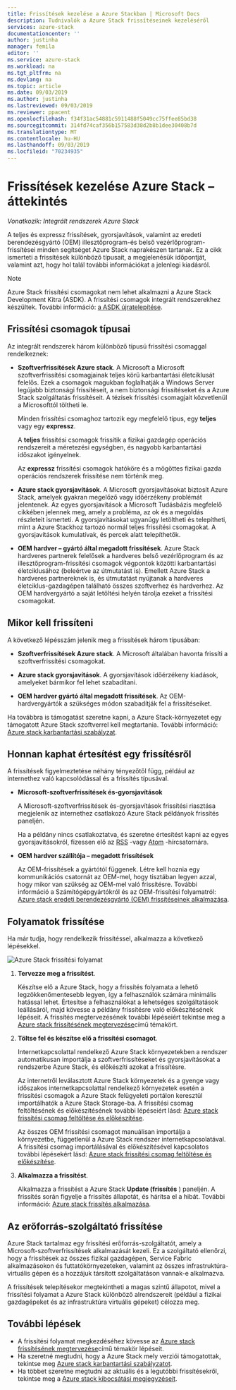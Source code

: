 ```yaml
---
title: Frissítések kezelése a Azure Stackban | Microsoft Docs
description: Tudnivalók a Azure Stack frissítéseinek kezeléséről
services: azure-stack
documentationcenter: ''
author: justinha
manager: femila
editor: ''
ms.service: azure-stack
ms.workload: na
ms.tgt_pltfrm: na
ms.devlang: na
ms.topic: article
ms.date: 09/03/2019
ms.author: justinha
ms.lastreviewed: 09/03/2019
ms.reviewer: ppacent
ms.openlocfilehash: f34f31ac54881c5911488f5049cc75ffee85bd38
ms.sourcegitcommit: 314fd74caf356b157583d38d2b8b1dee30408b7d
ms.translationtype: MT
ms.contentlocale: hu-HU
ms.lasthandoff: 09/03/2019
ms.locfileid: "70234935"
---
```

# <a name="manage-updates-in-azure-stack-overview"></a>Frissítések kezelése Azure Stack – áttekintés

*Vonatkozik: Integrált rendszerek Azure Stack*

A teljes és expressz frissítések, gyorsjavítások, valamint az eredeti berendezésgyártó (OEM) illesztőprogram-és belső vezérlőprogram-frissítései minden segítséget Azure Stack naprakészen tartanak. Ez a cikk ismerteti a frissítések különböző típusait, a megjelenésük időpontját, valamint azt, hogy hol talál további információkat a jelenlegi kiadásról.

> [!Note]  
> Azure Stack frissítési csomagokat nem lehet alkalmazni a Azure Stack Development Kitra (ASDK). A frissítési csomagok integrált rendszerekhez készültek. További információ: [a ASDK újratelepítése](https://docs.microsoft.com/azure-stack/asdk/asdk-redeploy).

## <a name="update-package-types"></a>Frissítési csomagok típusai

Az integrált rendszerek három különböző típusú frissítési csomaggal rendelkeznek:

-   **Szoftverfrissítések Azure stack**. A Microsoft a Microsoft szoftverfrissítési csomagjainak teljes körű karbantartási életciklusát felelős. Ezek a csomagok magukban foglalhatják a Windows Server legújabb biztonsági frissítéseit, a nem biztonsági frissítéseket és a Azure Stack szolgáltatás frissítéseit. A tézisek frissítési csomagjait közvetlenül a Microsofttól töltheti le.

    Minden frissítési csomaghoz tartozik egy megfelelő típus, egy **teljes** vagy egy **expressz**. 
 
    A **teljes** frissítési csomagok frissítik a fizikai gazdagép operációs rendszereit a méretezési egységben, és nagyobb karbantartási időszakot igényelnek. 

    Az **expressz** frissítési csomagok hatóköre és a mögöttes fizikai gazda operációs rendszerek frissítése nem történik meg.

-   **Azure stack gyorsjavítások**. A Microsoft gyorsjavításokat biztosít Azure Stack, amelyek gyakran megelőző vagy időérzékeny problémát jelentenek. Az egyes gyorsjavítások a Microsoft Tudásbázis megfelelő cikkében jelennek meg, amely a probléma, az ok és a megoldás részleteit ismerteti. A gyorsjavításokat ugyanúgy letöltheti és telepítheti, mint a Azure Stackhoz tartozó normál teljes frissítési csomagokat. A gyorsjavítások kumulatívak, és percek alatt telepíthetők.

-   **OEM hardver – gyártó által megadott frissítések**. Azure Stack hardveres partnerek felelősek a hardveres belső vezérlőprogram és az illesztőprogram-frissítési csomagok végpontok közötti karbantartási életciklusához (beleértve az útmutatást is). Emellett Azure Stack a hardveres partnereknek is, és útmutatást nyújtanak a hardveres életciklus-gazdagépen található összes szoftverhez és hardverhez. Az OEM hardvergyártó a saját letöltési helyén tárolja ezeket a frissítési csomagokat.

## <a name="when-to-update"></a>Mikor kell frissíteni

A következő lépésszám jelenik meg a frissítések három típusában:

-   **Szoftverfrissítések Azure stack**. A Microsoft általában havonta frissíti a szoftverfrissítési csomagokat.

-   **Azure stack gyorsjavítások**. A gyorsjavítások időérzékeny kiadások, amelyeket bármikor fel lehet szabadítani.

-   **OEM hardver gyártó által megadott frissítések**. Az OEM-hardvergyártók a szükséges módon szabadítják fel a frissítéseiket.

Ha továbbra is támogatást szeretne kapni, a Azure Stack-környezetet egy támogatott Azure Stack szoftverrel kell megtartania. További információ: [Azure stack karbantartási szabályzat](azure-stack-update-servicing-policy.md).

## <a name="where-to-get-notice-of-an-update"></a>Honnan kaphat értesítést egy frissítésről

A frissítések figyelmeztetése néhány tényezőtől függ, például az internethez való kapcsolódással és a frissítés típusával.

- **Microsoft-szoftverfrissítések és-gyorsjavítások** 

    A Microsoft-szoftverfrissítések és-gyorsjavítások frissítési riasztása megjelenik az internethez csatlakozó Azure Stack példányok frissítés paneljén.

    Ha a példány nincs csatlakoztatva, és szeretne értesítést kapni az egyes gyorsjavításokról, fizessen elő az [RSS](https://support.microsoft.com/app/content/api/content/feeds/sap/32d322a8-acae-202d-e9a9-7371dccf381b/rss) -vagy [Atom](https://support.microsoft.com/app/content/api/content/feeds/sap/32d322a8-acae-202d-e9a9-7371dccf381b/atom) -hírcsatornára.

- **OEM hardver szállítója – megadott frissítések**

    Az OEM-frissítések a gyártótól függenek. Létre kell hoznia egy kommunikációs csatornát az OEM-mel, hogy tisztában legyen azzal, hogy mikor van szükség az OEM-mel való frissítésre. További információ a Számítógépgyártókról és az OEM-frissítési folyamatról: [Azure stack eredeti berendezésgyártó (OEM) frissítéseinek alkalmazása](azure-stack-update-oem.md).

## <a name="update-processes"></a>Folyamatok frissítése

Ha már tudja, hogy rendelkezik frissítéssel, alkalmazza a következő lépésekkel.

![Azure Stack frissítési folyamat](./media/azure-stack-updates/azure-stack-update-process.png)

1. **Tervezze meg a frissítést**.

    Készítse elő a Azure Stack, hogy a frissítés folyamata a lehető legzökkenőmentesebb legyen, így a felhasználók számára minimális hatással lehet. Értesítse a felhasználókat a lehetséges szolgáltatások leállásáról, majd kövesse a példány frissítésre való előkészítésének lépéseit. A frissítés megtervezésének további lépéseiért tekintse meg a [Azure stack frissítésének megtervezése](azure-stack-update-plan.md)című témakört.

2. **Töltse fel és készítse elő a frissítési csomagot**.

    Internetkapcsolattal rendelkező Azure Stack környezetekben a rendszer automatikusan importálja a szoftverfrissítéseket és gyorsjavításokat a rendszerbe Azure Stack, és előkészíti azokat a frissítésre.

    Az internetről leválasztott Azure Stack környezetek és a gyenge vagy időszakos internetkapcsolattal rendelkező környezetek esetén a frissítési csomagok a Azure Stack felügyeleti portálon keresztül importálhatók a Azure Stack Storage-ba. A frissítési csomag feltöltésének és előkészítésének további lépéseiért lásd: [Azure stack frissítési csomag feltöltése és előkészítése](azure-stack-update-prepare-package.md).

    Az összes OEM frissítési csomagot manuálisan importálja a környezetbe, függetlenül a Azure Stack rendszer internetkapcsolatával. A frissítési csomag importálásával és előkészítésével kapcsolatos további lépésekért lásd: [Azure stack frissítési csomag feltöltése és előkészítése](azure-stack-update-prepare-package.md).

3. **Alkalmazza a frissítést**.

    Alkalmazza a frissítést a Azure Stack **Update (frissítés** ) paneljén. A frissítés során figyelje a frissítés állapotát, és hárítsa el a hibát. További információ: [Azure stack frissítés alkalmazása](azure-stack-apply-updates.md).

## <a name="the-update-resource-provider"></a>Az erőforrás-szolgáltató frissítése

Azure Stack tartalmaz egy frissítési erőforrás-szolgáltatót, amely a Microsoft-szoftverfrissítések alkalmazását kezeli. Ez a szolgáltató ellenőrzi, hogy a frissítések az összes fizikai gazdagépen, Service Fabric alkalmazásokon és futtatókörnyezeteken, valamint az összes infrastruktúra-virtuális gépen és a hozzájuk társított szolgáltatáson vannak-e alkalmazva.

A frissítések telepítésekor megtekintheti a magas szintű állapotot, mivel a frissítési folyamat a Azure Stack különböző alrendszereit (például a fizikai gazdagépeket és az infrastruktúra virtuális gépeket) célozza meg.

## <a name="next-steps"></a>További lépések

- A frissítési folyamat megkezdéséhez kövesse az [Azure stack frissítésének megtervezése](azure-stack-update-plan.md)című témakör lépéseit.
- Ha szeretné megtudni, hogy a Azure Stack mely verziói támogatottak, tekintse meg [Azure stack karbantartási szabályzatot](azure-stack-servicing-policy.md).  
- Ha többet szeretne megtudni az aktuális és a legutóbbi frissítésekről, tekintse meg a [Azure stack kibocsátási megjegyzéseit](azure-stack-release-notes-security-updates-1907.md).

